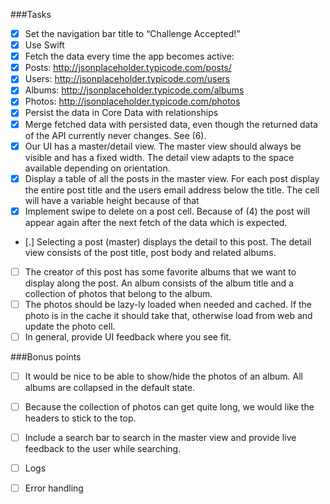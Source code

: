 ###Tasks

- [x] Set the navigation bar title to “Challenge Accepted!”
- [x] Use Swift
- [x] Fetch the data every time the app becomes active:
- [x] Posts: http://jsonplaceholder.typicode.com/posts/
- [x] Users: http://jsonplaceholder.typicode.com/users
- [x] Albums: http://jsonplaceholder.typicode.com/albums
- [x] Photos: http://jsonplaceholder.typicode.com/photos
- [x] Persist the data in Core Data with relationships
- [x] Merge fetched data with persisted data, even though the returned data of the API currently never changes. See (6).
- [x] Our UI has a master/detail view. The master view should always be visible and has a fixed width. The detail view adapts to the space available depending on orientation.
- [x] Display a table of all the posts in the master view. For each post display the entire post title and the users email address below the title. The cell will have a variable height because of that
- [x] Implement swipe to delete on a post cell. Because of (4) the post will appear again after the next fetch of the data which is expected.
- [.] Selecting a post (master) displays the detail to this post. The detail view consists of the post title, post body and related albums.
- [ ] The creator of this post has some favorite albums that we want to display along the post. An album consists of the album title and a collection of photos that belong to the album.
- [ ] The photos should be lazy-ly loaded when needed and cached. If the photo is in the cache it should take that, otherwise load from web and update the photo cell.
- [ ] In general, provide UI feedback where you see fit.

###Bonus points

- [ ] It would be nice to be able to show/hide the photos of an album. All albums are collapsed in the default state.
- [ ] Because the collection of photos can get quite long, we would like the headers to stick to the top.
- [ ] Include a search bar to search in the master view and provide live feedback to the user while searching.

- [ ] Logs
- [ ] Error handling
